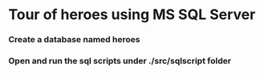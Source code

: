 # Tour of heroes using MS SQL Server

### Create a database named **heroes**
### Open and run the sql scripts under ./src/sqlscript folder